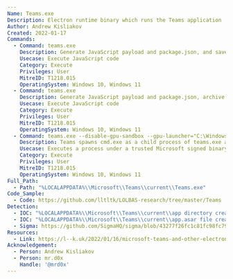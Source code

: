 ```yaml
---
Name: Teams.exe
Description: Electron runtime binary which runs the Teams application
Author: Andrew Kisliakov
Created: 2022-01-17
Commands:
  - Command: teams.exe
    Description: Generate JavaScript payload and package.json, and save to "%LOCALAPPDATA%\\Microsoft\\Teams\\current\\app\\" before executing.
    Usecase: Execute JavaScript code
    Category: Execute
    Privileges: User
    MitreID: T1218.015
    OperatingSystem: Windows 10, Windows 11
  - Command: teams.exe
    Description: Generate JavaScript payload and package.json, archive in ASAR file and save to "%LOCALAPPDATA%\\Microsoft\\Teams\\current\\app.asar" before executing.
    Usecase: Execute JavaScript code
    Category: Execute
    Privileges: User
    MitreID: T1218.015
    OperatingSystem: Windows 10, Windows 11
  - Command: teams.exe --disable-gpu-sandbox --gpu-launcher="C:\Windows\system32\cmd.exe /c ping google.com &&"
    Description: Teams spawns cmd.exe as a child process of teams.exe and executes the ping command
    Usecase: Executes a process under a trusted Microsoft signed binary
    Category: Execute
    Privileges: User
    MitreID: T1218.015
    OperatingSystem: Windows 10, Windows 11
Full_Path:
  - Path: "%LOCALAPPDATA%\\Microsoft\\Teams\\current\\Teams.exe"
Code_Sample:
  - Code: https://github.com/lltltk/LOLBAS-research/tree/master/Teams
Detection:
  - IOC: "%LOCALAPPDATA%\\Microsoft\\Teams\\current\\app directory created"
  - IOC: "%LOCALAPPDATA%\\Microsoft\\Teams\\current\\app.asar file created/modified by non-Teams installer/updater"
  - Sigma: https://github.com/SigmaHQ/sigma/blob/43277f26fc1c81fc98fc79147b711189e901b757/rules/windows/process_creation/proc_creation_win_susp_electron_exeuction_proxy.yml
Resources:
  - Link: https://l--k.uk/2022/01/16/microsoft-teams-and-other-electron-apps-as-lolbins/
Acknowledgement:
  - Person: Andrew Kisliakov
  - Person: mr.d0x
    Handle: '@mrd0x'
---
```

